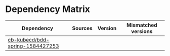 # Dependency Matrix

Dependency | Sources | Version | Mismatched versions
---------- | ------- | ------- | -------------------
[cb-kubecd/bdd-spring-1584427253](https://github.com/cb-kubecd/bdd-spring-1584427253.git) |  | []() | 
